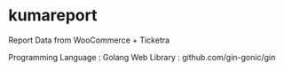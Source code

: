 # kumareport
Report Data from WooCommerce + Ticketra

Programming Language : Golang
Web Library : github.com/gin-gonic/gin
